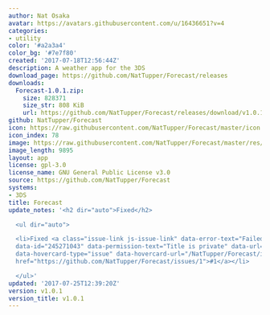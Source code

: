 ```yaml
---
author: Nat Osaka
avatar: https://avatars.githubusercontent.com/u/16436651?v=4
categories:
- utility
color: '#a2a3a4'
color_bg: '#7e7f80'
created: '2017-07-18T12:56:44Z'
description: A weather app for the 3DS
download_page: https://github.com/NatTupper/Forecast/releases
downloads:
  Forecast-1.0.1.zip:
    size: 828371
    size_str: 808 KiB
    url: https://github.com/NatTupper/Forecast/releases/download/v1.0.1/Forecast-1.0.1.zip
github: NatTupper/Forecast
icon: https://raw.githubusercontent.com/NatTupper/Forecast/master/icon.png
icon_index: 78
image: https://raw.githubusercontent.com/NatTupper/Forecast/master/res/banner%20icon.png
image_length: 9895
layout: app
license: gpl-3.0
license_name: GNU General Public License v3.0
source: https://github.com/NatTupper/Forecast
systems:
- 3DS
title: Forecast
update_notes: '<h2 dir="auto">Fixed</h2>

  <ul dir="auto">

  <li>Fixed <a class="issue-link js-issue-link" data-error-text="Failed to load title"
  data-id="245271043" data-permission-text="Title is private" data-url="https://github.com/NatTupper/Forecast/issues/1"
  data-hovercard-type="issue" data-hovercard-url="/NatTupper/Forecast/issues/1/hovercard"
  href="https://github.com/NatTupper/Forecast/issues/1">#1</a></li>

  </ul>'
updated: '2017-07-25T12:39:20Z'
version: v1.0.1
version_title: v1.0.1
---
```

